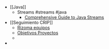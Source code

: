 - [[Java]]
	- Streams #streams #java
		- [Comprehensive Guide to Java Streams](https://reflectoring.io/comprehensive-guide-to-java-streams/)
- [[Seguimiento CRIP]]
	- [Rizoma equipos](https://docs.google.com/spreadsheets/d/1Sbi9WdMj0UaQhnjjXzhNBNWtGEZYMdACPO09XgSuZro/edit#gid=1254970916)
	- [Objetivos Proyectos](https://docs.google.com/spreadsheets/d/1PFhzDdw6VcNUHHM6EJDjmpffNfL_T5Dm0alaoScEEGc/edit#gid=0)
	-
-